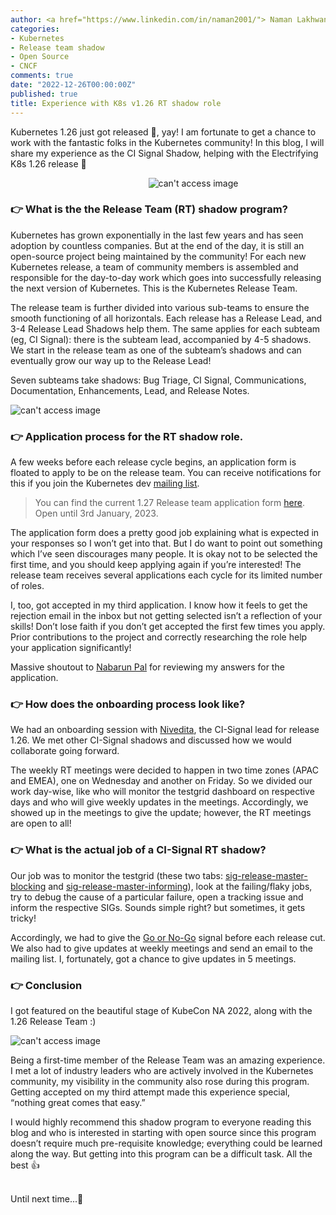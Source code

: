 ```yaml
---
author: <a href="https://www.linkedin.com/in/naman2001/"> Naman Lakhwani</a>
categories:
- Kubernetes
- Release team shadow
- Open Source
- CNCF
comments: true
date: "2022-12-26T00:00:00Z"
published: true
title: Experience with K8s v1.26 RT shadow role
---
```


Kubernetes 1.26 just got released :tada:, yay! I am fortunate to get a chance to work with the fantastic folks in the Kubernetes community! In this blog, I will share my experience as the CI Signal Shadow, helping with the Electrifying K8s 1.26 release :muscle:

&nbsp; &nbsp; &nbsp; &nbsp; &nbsp; &nbsp; &nbsp; &nbsp; &nbsp; &nbsp; &nbsp; &nbsp; &nbsp; &nbsp; &nbsp; &nbsp; &nbsp; &nbsp; &nbsp; &nbsp; &nbsp; &nbsp; &nbsp; &nbsp; &nbsp; &nbsp; &nbsp; &nbsp; ![can't access image](../images/kubernetes-1.26.png)

### :point_right: What is the the Release Team (RT) shadow program?

Kubernetes has grown exponentially in the last few years and has seen adoption by countless companies. But at the end of the day, it is still an open-source project being maintained by the community! For each new Kubernetes release, a team of community members is assembled and responsible for the day-to-day work which goes into successfully releasing the next version of Kubernetes. This is the Kubernetes Release Team.

The release team is further divided into various sub-teams to ensure the smooth functioning of all horizontals. Each release has a Release Lead, and 3-4 Release Lead Shadows help them. The same applies for each subteam (eg, CI Signal): there is the subteam lead, accompanied by 4-5 shadows. We start in the release team as one of the subteam’s shadows and can eventually grow our way up to the Release Lead!

Seven subteams take shadows: Bug Triage, CI Signal, Communications, Documentation, Enhancements, Lead, and Release Notes.

![can't access image](../images/rt-assemble.webp)

### :point_right: Application process for the RT shadow role.

A few weeks before each release cycle begins, an application form is floated to apply to be on the release team. You can receive notifications for this if you join the Kubernetes dev [mailing list](https://groups.google.com/a/kubernetes.io/g/dev).

> You can find the current 1.27 Release team application form [here](https://docs.google.com/forms/d/e/1FAIpQLSdpZy9HA7T2RQaVZGGQ759LN_OV6fvRQDYA_hekOD1GdZptPw/viewform). Open until 3rd January, 2023.

The application form does a pretty good job explaining what is expected in your responses so I won’t get into that. But I do want to point out something which I’ve seen discourages many people. It is okay not to be selected the first time, and you should keep applying again if you’re interested! The release team receives several applications each cycle for its limited number of roles.

I, too, got accepted in my third application. I know how it feels to get the rejection email in the inbox but not getting selected isn’t a reflection of your skills! Don’t lose faith if you don’t get accepted the first few times you apply. Prior contributions to the project and correctly researching the role help your application significantly!

Massive shoutout to [Nabarun Pal](https://www.linkedin.com/in/palnabarun/) for reviewing my answers for the application.

### :point_right: How does the onboarding process look like?

We had an onboarding session with [Nivedita](https://www.linkedin.com/in/nivedita-prasad-706719194/), the CI-Signal lead for release 1.26. We met other CI-Signal shadows and discussed how we would collaborate going forward. 

The weekly RT meetings were decided to happen in two time zones (APAC and EMEA), one on Wednesday and another on Friday. So we divided our work day-wise, like who will monitor the testgrid dashboard on respective days and who will give weekly updates in the meetings. Accordingly, we showed up in the meetings to give the update; however, the RT meetings are open to all!

### :point_right: What is the actual job of a CI-Signal RT shadow?

Our job was to monitor the testgrid (these two tabs: [sig-release-master-blocking](https://testgrid.k8s.io/sig-release-master-blocking) and [sig-release-master-informing](https://testgrid.k8s.io/sig-release-master-informing)), look at the failing/flaky jobs, try to debug the cause of a particular failure, open a tracking issue and inform the respective SIGs. Sounds simple right? but sometimes, it gets tricky!

Accordingly, we had to give the [Go or No-Go](https://github.com/kubernetes/sig-release/blob/master/release-team/role-handbooks/ci-signal/README.md#release-cutting---go-or-no-go) signal before each release cut. We also had to give updates at weekly meetings and send an email to the mailing list. I, fortunately, got a chance to give updates in 5 meetings.

### :point_right: Conclusion

I got featured on the beautiful stage of KubeCon NA 2022, along with the 1.26 Release Team :)

![can't access image](../images/kubecon-stage.jpg)

Being a first-time member of the Release Team was an amazing experience.
I met a lot of industry leaders who are actively involved in the Kubernetes community, my visibility in the community also rose during this program. Getting accepted on my third attempt made this experience special, “nothing great comes that easy.”

I would highly recommend this shadow program to everyone reading this blog and who is interested in starting with open source since this program doesn’t require much pre-requisite knowledge; everything could be learned along the way. But getting into this program can be a difficult task. All the best :thumbsup:

\
Until next time...:wave: